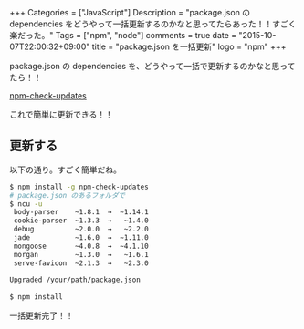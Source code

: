 +++
Categories = ["JavaScript"]
Description = "package.json の dependencies をどうやって一括更新するのかなと思ってたらあった！！すごく楽だった。"
Tags = ["npm", "node"]
comments = true
date = "2015-10-07T22:00:32+09:00"
title = "package.json を一括更新"
logo = "npm"
+++

package.json の dependencies を、どうやって一括で更新するのかなと思ってたら！！

[npm-check-updates](https://www.npmjs.com/package/npm-check-updates)

これで簡単に更新できる！！

<!--more-->

## 更新する

以下の通り。すごく簡単だね。

~~~bash
$ npm install -g npm-check-updates
# package.json のあるフォルダで
$ ncu -u
 body-parser    ~1.8.1  →  ~1.14.1 
 cookie-parser  ~1.3.3  →   ~1.4.0 
 debug          ~2.0.0  →   ~2.2.0 
 jade           ~1.6.0  →  ~1.11.0 
 mongoose       ~4.0.8  →  ~4.1.10 
 morgan         ~1.3.0  →   ~1.6.1 
 serve-favicon  ~2.1.3  →   ~2.3.0
 
Upgraded /your/path/package.json
 
$ npm install
~~~

一括更新完了！！
